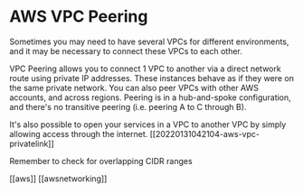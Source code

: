 # AWS VPC Peering

Sometimes you may need to have several VPCs for different environments, and it may be necessary to connect these VPCs to each other.

VPC Peering allows you to connect 1 VPC to another via a direct network route using private IP addresses. These instances behave as if they were on the same private network.
You can also peer VPCs with other AWS accounts, and across regions.
Peering is in a hub-and-spoke configuration, and there's no transitive peering (i.e. peering A to C through B).

It's also possible to open your services in a VPC to another VPC by simply allowing access through the internet. [[20220131042104-aws-vpc-privatelink]]

Remember to check for overlapping CIDR ranges

[[aws]]
[[awsnetworking]]